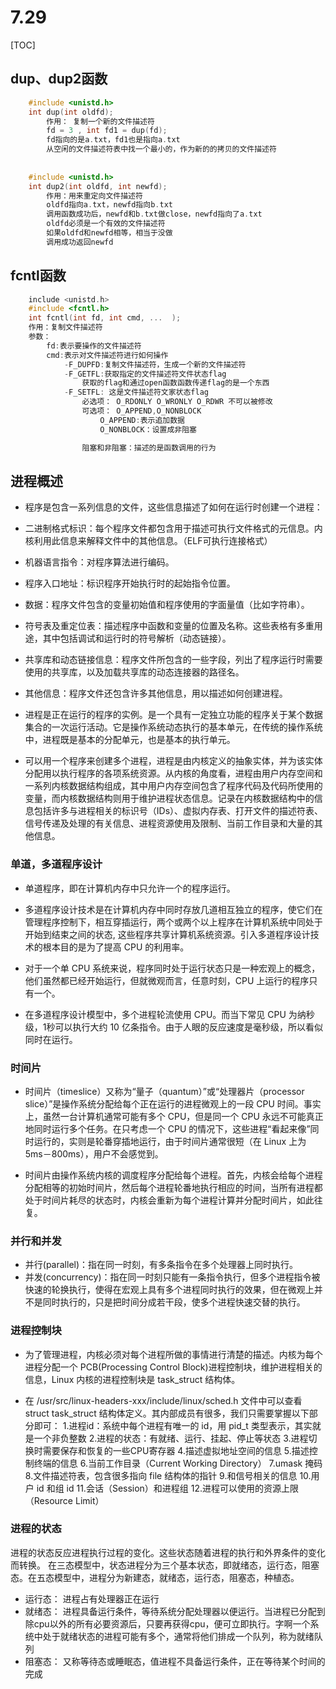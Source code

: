 # 7.29

[TOC]



## dup、dup2函数

```c
    #include <unistd.h>
    int dup(int oldfd);
        作用： 复制一个新的文件描述符
        fd = 3 , int fd1 = dup(fd);
        fd指向的是a.txt，fd1也是指向a.txt
        从空闲的文件描述符表中找一个最小的，作为新的的拷贝的文件描述符
        
        
    #include <unistd.h>
    int dup2(int oldfd, int newfd);
        作用：用来重定向文件描述符
        oldfd指向a.txt，newfd指向b.txt
        调用函数成功后，newfd和b.txt做close，newfd指向了a.txt
        oldfd必须是一个有效的文件描述符
        如果oldfd和newfd相等，相当于没做
        调用成功返回newfd

```

## fcntl函数

```c
    include <unistd.h>
    #include <fcntl.h>
    int fcntl(int fd, int cmd, ...  );
    作用：复制文件描述符
    参数：
        fd:表示要操作的文件描述符
        cmd:表示对文件描述符进行如何操作
            -F_DUPFD:复制文件描述符，生成一个新的文件描述符
            -F_GETFL:获取指定的文件描述符文件状态flag
                获取的flag和通过open函数函数传递flag的是一个东西
            -F_SETFL: 这是文件描述符文家状态flag
                必选项： O_RDONLY O_WRONLY O_RDWR 不可以被修改
                可选项： O_APPEND,O_NONBLOCK
                    O_APPEND:表示追加数据
                    O_NONBLOCK：设置成非阻塞

                阻塞和非阻塞：描述的是函数调用的行为
```









## 进程概述

- 程序是包含一系列信息的文件，这些信息描述了如何在运行时创建一个进程：

- 二进制格式标识：每个程序文件都包含用于描述可执行文件格式的元信息。内核利用此信息来解释文件中的其他信息。（ELF可执行连接格式）

- 机器语言指令：对程序算法进行编码。

- 程序入口地址：标识程序开始执行时的起始指令位置。

- 数据：程序文件包含的变量初始值和程序使用的字面量值（比如字符串）。

- 符号表及重定位表：描述程序中函数和变量的位置及名称。这些表格有多重用途，其中包括调试和运行时的符号解析（动态链接）。

- 共享库和动态链接信息：程序文件所包含的一些字段，列出了程序运行时需要使用的共享库，以及加载共享库的动态连接器的路径名。

- 其他信息：程序文件还包含许多其他信息，用以描述如何创建进程。

- 进程是正在运行的程序的实例。是一个具有一定独立功能的程序关于某个数据集合的一次运行活动。它是操作系统动态执行的基本单元，在传统的操作系统中，进程既是基本的分配单元，也是基本的执行单元。

- 可以用一个程序来创建多个进程，进程是由内核定义的抽象实体，并为该实体分配用以执行程序的各项系统资源。从内核的角度看，进程由用户内存空间和一系列内核数据结构组成，其中用户内存空间包含了程序代码及代码所使用的变量，而内核数据结构则用于维护进程状态信息。记录在内核数据结构中的信息包括许多与进程相关的标识号（IDs）、虚拟内存表、打开文件的描述符表、信号传递及处理的有关信息、进程资源使用及限制、当前工作目录和大量的其他信息。

### 单道，多道程序设计

- 单道程序，即在计算机内存中只允许一个的程序运行。


- 多道程序设计技术是在计算机内存中同时存放几道相互独立的程序，使它们在管理程序控制下，相互穿插运行，两个或两个以上程序在计算机系统中同处于开始到结束之间的状态, 这些程序共享计算机系统资源。引入多道程序设计技术的根本目的是为了提高 CPU 的利用率。

- 对于一个单 CPU 系统来说，程序同时处于运行状态只是一种宏观上的概念，他们虽然都已经开始运行，但就微观而言，任意时刻，CPU 上运行的程序只有一个。

- 在多道程序设计模型中，多个进程轮流使用 CPU。而当下常见 CPU 为纳秒级，1秒可以执行大约 10 亿条指令。由于人眼的反应速度是毫秒级，所以看似同时在运行。

### 时间片

- 时间片（timeslice）又称为“量子（quantum）”或“处理器片（processor slice）”是操作系统分配给每个正在运行的进程微观上的一段 CPU 时间。事实上，虽然一台计算机通常可能有多个 CPU，但是同一个 CPU 永远不可能真正地同时运行多个任务。在只考虑一个 CPU 的情况下，这些进程“看起来像”同时运行的，实则是轮番穿插地运行，由于时间片通常很短（在 Linux 上为 5ms－800ms），用户不会感觉到。

- 时间片由操作系统内核的调度程序分配给每个进程。首先，内核会给每个进程分配相等的初始时间片，然后每个进程轮番地执行相应的时间，当所有进程都处于时间片耗尽的状态时，内核会重新为每个进程计算并分配时间片，如此往复。

### 并行和并发

- 并行(parallel)：指在同一时刻，有多条指令在多个处理器上同时执行。
- 并发(concurrency)：指在同一时刻只能有一条指令执行，但多个进程指令被快速的轮换执行，使得在宏观上具有多个进程同时执行的效果，但在微观上并不是同时执行的，只是把时间分成若干段，使多个进程快速交替的执行。


### 进程控制块

- 为了管理进程，内核必须对每个进程所做的事情进行清楚的描述。内核为每个进程分配一个 PCB(Processing Control Block)进程控制块，维护进程相关的信息，Linux 内核的进程控制块是 task_struct 结构体。

- 在 /usr/src/linux-headers-xxx/include/linux/sched.h 文件中可以查看 struct task_struct 结构体定义。其内部成员有很多，我们只需要掌握以下部分即可：
	1.进程id：系统中每个进程有唯一的 id，用 pid_t 类型表示，其实就是一个非负整数
	2.进程的状态：有就绪、运行、挂起、停止等状态
	3.进程切换时需要保存和恢复的一些CPU寄存器
	4.描述虚拟地址空间的信息
	5.描述控制终端的信息
	6.当前工作目录（Current Working Directory）
	7.umask 掩码
	8.文件描述符表，包含很多指向 file 结构体的指针
	9.和信号相关的信息
	10.用户 id 和组 id
	11.会话（Session）和进程组
	12.进程可以使用的资源上限（Resource Limit）

### 进程的状态

进程的状态反应进程执行过程的变化。这些状态随着进程的执行和外界条件的变化而转换。
在三态模型中，状态进程分为三个基本状态，即就绪态，运行态，阻塞态。在五态模型中，进程分为新建态，就绪态，运行态，阻塞态，种植态。

- 运行态： 进程占有处理器正在运行
- 就绪态： 进程具备运行条件，等待系统分配处理器以便运行。当进程已分配到除cpu以外的所有必要资源后，只要再获得cpu，便可立即执行。字啊一个系统中处于就绪状态的进程可能有多个，通常将他们排成一个队列，称为就绪队列
- 阻塞态： 又称等待态或睡眠态，值进程不具备运行条件，正在等待某个时间的完成







